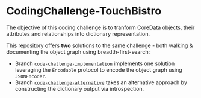 # CodingChallenge-TouchBistro

The objective of this coding challenge is to tranform CoreData objects, their attributes and relationships into dictionary representation. 

This repository offers __two__ solutions to the same challenge - both walking & documenting the object graph using breadth-first-search:
* Branch [`code-challenge-implementation`](https://github.com/hsuanchih/CodingChallenge-TouchBistro/tree/code-challenge-implementation) implements one solution leveraging the `Encodable` protocol to encode the object graph using `JSONEncoder`.
* Branch [`code-challenge-alternative`](https://github.com/hsuanchih/CodingChallenge-TouchBistro/tree/code-challenge-alternative) takes an alternative approach by constructing the dictionary output via introspection.
